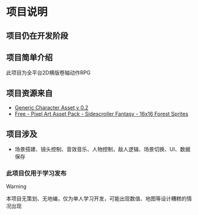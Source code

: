 # 项目说明 
## 项目仍在开发阶段
## 项目简单介绍
此项目为全平台2D横版卷轴动作RPG
## 项目资源来自
- [Generic Character Asset v 0.2](https://brullov.itch.io/generic-char-asset)
- [Free - Pixel Art Asset Pack - Sidescroller Fantasy - 16x16 Forest Sprites](https://anokolisa.itch.io/sidescroller-pixelart-sprites-asset-pack-forest-16x16)
## 项目涉及
- 场景搭建、镜头控制、音效音乐、人物控制，敌人逻辑、场景切换、UI、数据保存
### 此项目仅用于学习发布

> [!WARNING]
> 本项目无策划、无地编，仅为单人学习开发，可能出现数值、地图等设计糟糕的情况出现
